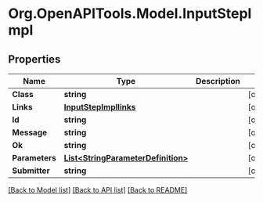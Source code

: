 # Org.OpenAPITools.Model.InputStepImpl

## Properties

Name | Type | Description | Notes
------------ | ------------- | ------------- | -------------
**Class** | **string** |  | [optional] 
**Links** | [**InputStepImpllinks**](InputStepImpllinks.md) |  | [optional] 
**Id** | **string** |  | [optional] 
**Message** | **string** |  | [optional] 
**Ok** | **string** |  | [optional] 
**Parameters** | [**List&lt;StringParameterDefinition&gt;**](StringParameterDefinition.md) |  | [optional] 
**Submitter** | **string** |  | [optional] 

[[Back to Model list]](../README.md#documentation-for-models) [[Back to API list]](../README.md#documentation-for-api-endpoints) [[Back to README]](../README.md)

